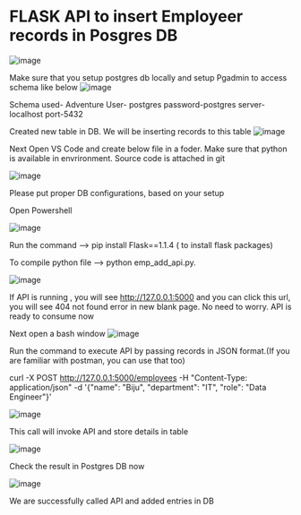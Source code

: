 # FLASK API to insert Employeer records in Posgres DB

![image](https://github.com/user-attachments/assets/6dd4842a-f5b0-4e62-9aca-e40bd2028ecf)

Make sure that you setup postgres db locally and setup Pgadmin to access schema like below
![image](https://github.com/user-attachments/assets/6b29488e-87a2-4659-a14b-7141d2a08174)

Schema used- Adventure
User- postgres
password-postgres
server-localhost
port-5432

Created new table in DB. We will be inserting records to this table
![image](https://github.com/user-attachments/assets/bcb91697-b31f-4c28-a988-9cbfa2b7bdc3)

Next Open VS Code  and create below file in a foder. Make sure that  python is available in envrironment. Source code is attached in git

![image](https://github.com/user-attachments/assets/986156a5-534d-4300-b157-4e03c72deb2c)


Please put proper DB configurations, based on your setup

Open Powershell

![image](https://github.com/user-attachments/assets/6425f343-6c9b-45ff-8d1c-0b2150ed4889)

Run the command -->  pip install Flask==1.1.4    ( to install flask packages)

To compile python file --> python emp_add_api.py. 

![image](https://github.com/user-attachments/assets/0e554046-a09e-4f0b-8bcd-8177846f86f1)

If API is running , you will see http://127.0.0.1:5000 and you can click this url, you will see  404 not found error in new blank page. No need to worry. API is ready to consume now


Next open a bash window
![image](https://github.com/user-attachments/assets/aa5b1fae-da0d-45b9-93a8-a0cb7e55ea24)

Run the command to execute API by passing records in JSON format.(If you are familiar with postman, you can use that too)

 curl -X POST http://127.0.0.1:5000/employees -H "Content-Type: application/json" -d '{"name": "Biju", "department": "IT", "role": "Data Engineer"}'


 ![image](https://github.com/user-attachments/assets/15feaf2e-a923-4034-850f-97cde1bc0779)


 This call will invoke API and store details in table


 ![image](https://github.com/user-attachments/assets/7ae4791f-ccfa-42d6-962d-5ef3bef7f91c)

 Check the result in Postgres DB now


 ![image](https://github.com/user-attachments/assets/f127250d-0d98-4147-b3f5-abc79d83459f)


 We are successfully called API and added entries in DB








